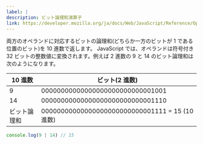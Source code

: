 ```yaml
---
label: |
description: ビット論理和演算子
link: https://developer.mozilla.org/ja/docs/Web/JavaScript/Reference/Operators/Bitwise_OR
---
```


両方のオペランドに対応するビットの論理和(どちらか一方のビットが 1 である位置のビット)を 10 進数で返します。
JavaScript では、オペランドは符号付き 32 ビットの整数値に変換されます。例えば 2 進数の 9 と 14 のビット論理和は次のようになります。

| 10 進数      | ビット(2 進数)                                  |
| ------------ | ----------------------------------------------- |
| 9            | 00000000000000000000000000001001                |
| 14           | 00000000000000000000000000001110                |
| ビット論理和 | 00000000000000000000000000001111 = 15 (10 進数) |

```typescript
console.log(9 | 14) // 15
```
